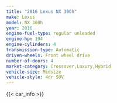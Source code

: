 ```yaml
---
title: "2016 Lexus NX 300h"
make: Lexus
model: NX 300h
year: 2016
engine-fuel-type: regular unleaded
engine-hp: 194
engine-cylinders: 4
transmission-type: Automatic
driven-wheels: Front wheel drive
number-of-doors: 4
market-category: Crossover,Luxury,Hybrid
vehicle-size: Midsize
vehicle-style: 4dr SUV
---
```


{{< car_info >}}

